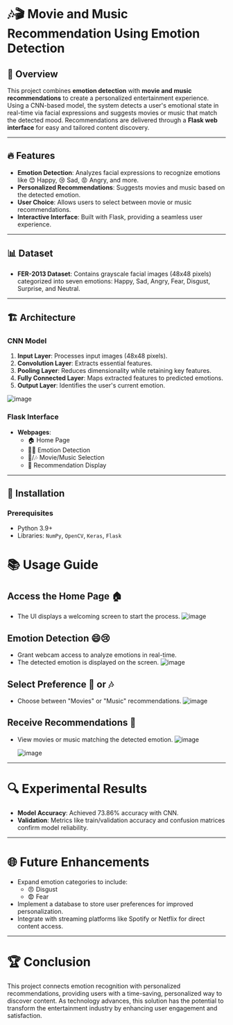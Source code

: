 # 🎶🎬 Movie and Music Recommendation Using Emotion Detection

## 📝 Overview
This project combines **emotion detection** with **movie and music recommendations** to create a personalized entertainment experience. Using a CNN-based model, the system detects a user's emotional state in real-time via facial expressions and suggests movies or music that match the detected mood. Recommendations are delivered through a **Flask web interface** for easy and tailored content discovery.

---

## 🔥 Features
- **Emotion Detection**: Analyzes facial expressions to recognize emotions like 😊 Happy, 😢 Sad, 😡 Angry, and more.
- **Personalized Recommendations**: Suggests movies and music based on the detected emotion.
- **User Choice**: Allows users to select between movie or music recommendations.
- **Interactive Interface**: Built with Flask, providing a seamless user experience.

---

## 📊 Dataset
- **FER-2013 Dataset**: Contains grayscale facial images (48x48 pixels) categorized into seven emotions: Happy, Sad, Angry, Fear, Disgust, Surprise, and Neutral.

---

## 🏗️ Architecture

### CNN Model
1. **Input Layer**: Processes input images (48x48 pixels).
2. **Convolution Layer**: Extracts essential features.
3. **Pooling Layer**: Reduces dimensionality while retaining key features.
4. **Fully Connected Layer**: Maps extracted features to predicted emotions.
5. **Output Layer**: Identifies the user's current emotion.

![image](https://github.com/user-attachments/assets/a7c8164d-d433-44b7-9fc1-91894f83bcb1)


### Flask Interface
- **Webpages**:
  - 🏠 Home Page
  - 🧑‍🤖 Emotion Detection
  - 🎥/🎶 Movie/Music Selection
  - 📝 Recommendation Display

---

## 🚀 Installation

### Prerequisites
- Python 3.9+
- Libraries: `NumPy`, `OpenCV`, `Keras`, `Flask`
# 📚 Usage Guide

## Access the Home Page 🏠
- The UI displays a welcoming screen to start the process.
  ![image](https://github.com/user-attachments/assets/cc49390a-c27b-4cfe-9be2-4dc6a0ef7cc2)



## Emotion Detection 😄😢
- Grant webcam access to analyze emotions in real-time.
- The detected emotion is displayed on the screen.
  ![image](https://github.com/user-attachments/assets/b11e9abb-d4cc-4d64-97f1-1946cb1280a5)

  

## Select Preference 🎥 or 🎶
- Choose between "Movies" or "Music" recommendations.
  ![image](https://github.com/user-attachments/assets/f2a21607-68d2-4af7-8ce2-3323cadaaf89)


## Receive Recommendations 📜
- View movies or music matching the detected emotion.
  ![image](https://github.com/user-attachments/assets/19e75746-4319-43a1-aad1-a6cd3170442f)

  ![image](https://github.com/user-attachments/assets/db92fda1-3f91-46ff-9106-8fef356256ea)



---

# 🔍 Experimental Results

- **Model Accuracy**: Achieved 73.86% accuracy with CNN.
- **Validation**: Metrics like train/validation accuracy and confusion matrices confirm model reliability.

---

# 🌐 Future Enhancements

- Expand emotion categories to include:
  - 😠 Disgust
  - 😨 Fear
- Implement a database to store user preferences for improved personalization.
- Integrate with streaming platforms like Spotify or Netflix for direct content access.

---

# 🏆 Conclusion

This project connects emotion recognition with personalized recommendations, providing users with a time-saving, personalized way to discover content. As technology advances, this solution has the potential to transform the entertainment industry by enhancing user engagement and satisfaction.
